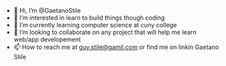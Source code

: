 - 👋 Hi, I’m @GaetanoStile
- 👀 I’m interested in learn to build things though coding
- 🌱 I’m currently learning computer science at cuny college
- 💞️ I’m looking to collaborate on any project that will help me learn web/app developement
- 📫 How to reach me at guy.stile@gamil.com or find me on linkin Gaetano Stile

<!---
GaetanoStile/GaetanoStile is a ✨ special ✨ repository because its `README.md` (this file) appears on your GitHub profile.
You can click the Preview link to take a look at your changes.
--->
